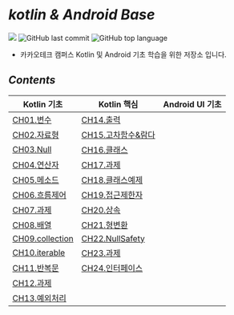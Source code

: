 # *kotlin & Android Base*

![](https://img.shields.io/badge/start%20date%20%20-24.04.08-green?style=flat-square&logo=start) ![GitHub last commit](https://img.shields.io/github/last-commit/ichanguk/kotlinBase?style=flat-square) ![GitHub top language](https://img.shields.io/github/languages/top/ichanguk/kotlinBase?color=orange&logo=java&style=flat-square)


- 카카오테크 캠퍼스 Kotlin 및 Android 기초 학습을 위한 저장소 입니다.

## *Contents*
|Kotlin 기초|Kotlin 핵심|Android UI 기초|
|------|-----|-----|
|[CH01.변수](https://github.com/ichanguk/KotlinAndroidBase/blob/main/kotlin/01.%EB%B3%80%EC%88%98/%EB%B3%80%EC%88%98.kts)|[CH14.출력](https://github.com/ichanguk/KotlinAndroidBase/blob/main/kotlin/14.%EC%B6%9C%EB%A0%A5/%EC%B6%9C%EB%A0%A5.kts)||
|[CH02.자료형](https://github.com/ichanguk/KotlinAndroidBase/blob/main/kotlin/02.%EC%9E%90%EB%A3%8C%ED%98%95/%EC%9E%90%EB%A3%8C%ED%98%95.kts)|[CH15.고차함수&람다](https://github.com/ichanguk/KotlinAndroidBase/blob/main/kotlin/15.%EA%B3%A0%EC%B0%A8%ED%95%A8%EC%88%98_%EB%9E%8C%EB%8B%A4/%EA%B3%A0%EC%B0%A8%ED%95%A8%EC%88%98_%EB%9E%8C%EB%8B%A4.kts)||
|[CH03.Null](https://github.com/ichanguk/KotlinAndroidBase/blob/main/kotlin/03.Null/Null.kts)|[CH16.클래스](https://github.com/ichanguk/KotlinAndroidBase/tree/main/kotlin/16.%ED%81%B4%EB%9E%98%EC%8A%A4)||
|[CH04.연산자](https://github.com/ichanguk/KotlinAndroidBase/blob/main/kotlin/04.%EC%97%B0%EC%82%B0%EC%9E%90/%EC%97%B0%EC%82%B0%EC%9E%90.kts)|[CH17.과제](https://github.com/ichanguk/KotlinAndroidBase/tree/main/kotlin/17.%EA%B3%BC%EC%A0%9C)||
|[CH05.메소드](https://github.com/ichanguk/KotlinAndroidBase/blob/main/kotlin/05.%EB%A9%94%EC%86%8C%EB%93%9C/%EB%A9%94%EC%86%8C%EB%93%9C.kts)|[CH18.클래스예제](https://github.com/ichanguk/KotlinAndroidBase/blob/main/kotlin/18.%ED%81%B4%EB%9E%98%EC%8A%A4%EC%98%88%EC%A0%9C/%ED%81%B4%EB%9E%98%EC%8A%A4%EC%98%88%EC%A0%9C_%EC%9E%85%EC%B6%9C%EA%B8%88.kts)||
|[CH06.흐름제어](https://github.com/ichanguk/KotlinAndroidBase/blob/main/kotlin/06.%ED%9D%90%EB%A6%84%EC%A0%9C%EC%96%B4/%ED%9D%90%EB%A6%84%EC%A0%9C%EC%96%B4.kts)|[CH19.접근제한자](https://github.com/ichanguk/KotlinAndroidBase/blob/main/kotlin/19.%EC%A0%91%EA%B7%BC%EC%A0%9C%ED%95%9C%EC%9E%90/%EC%A0%91%EA%B7%BC%EC%A0%9C%ED%95%9C%EC%9E%90.kts)||
|[CH07.과제](https://github.com/ichanguk/KotlinAndroidBase/tree/main/kotlin/07.%EA%B3%BC%EC%A0%9C)|[CH20.상속](https://github.com/ichanguk/KotlinAndroidBase/tree/main/kotlin/20.%EC%83%81%EC%86%8D)||
|[CH08.배열](https://github.com/ichanguk/KotlinAndroidBase/blob/main/kotlin/08.%EB%B0%B0%EC%97%B4/%EB%B0%B0%EC%97%B4.kts)|[CH21.형변환](https://github.com/ichanguk/KotlinAndroidBase/blob/main/kotlin/21.%ED%98%95%EB%B3%80%ED%99%98/%ED%98%95%EB%B3%80%ED%99%98.kts)||
|[CH09.collection](https://github.com/ichanguk/KotlinAndroidBase/blob/main/kotlin/09.collection/collection.kts)|[CH22.NullSafety](https://github.com/ichanguk/KotlinAndroidBase/blob/main/kotlin/22.NullSafety/nullSafety.kts)||
|[CH10.iterable](https://github.com/ichanguk/KotlinAndroidBase/blob/main/kotlin/10.iterable/iterable.kts)|[CH23.과제](https://github.com/ichanguk/KotlinAndroidBase/tree/main/kotlin/23.%EA%B3%BC%EC%A0%9C)||
|[CH11.반복문](https://github.com/ichanguk/KotlinAndroidBase/tree/main/kotlin/11.%EB%B0%98%EB%B3%B5%EB%AC%B8)|[CH24.인터페이스](https://github.com/ichanguk/KotlinAndroidBase/blob/main/kotlin/24.%EC%9D%B8%ED%84%B0%ED%8E%98%EC%9D%B4%EC%8A%A4/%EC%9D%B8%ED%84%B0%ED%8E%98%EC%9D%B4%EC%8A%A4.kts)||
|[CH12.과제](https://github.com/ichanguk/KotlinAndroidBase/tree/main/kotlin/12.%EA%B3%BC%EC%A0%9C)|||
|[CH13.예외처리](https://github.com/ichanguk/KotlinAndroidBase/blob/main/kotlin/13.%EC%98%88%EC%99%B8%EC%B2%98%EB%A6%AC/%EC%98%88%EC%99%B8%EC%B2%98%EB%A6%AC.kts)|||

